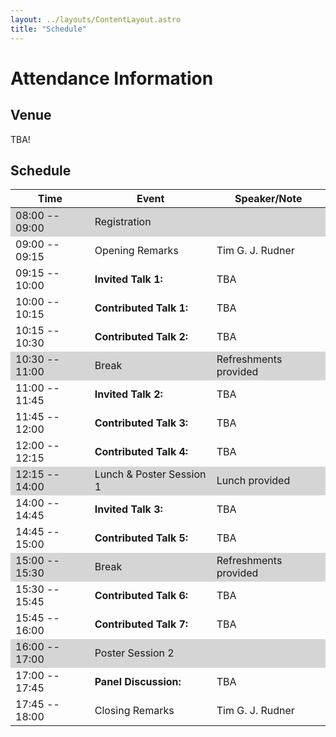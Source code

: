 ```yaml
---
layout: ../layouts/ContentLayout.astro
title: "Schedule"
---
```


# Attendance Information

## Venue

TBA!

## Schedule

<style>
  .colorized tbody tr:nth-child(1),
  .colorized tr:nth-child(6),
  .colorized tr:nth-child(10),
  .colorized tr:nth-child(13),
  .colorized tr:nth-child(16) { 
    background: #d5d5d5; 
  }

  @media (prefers-color-scheme: dark) {
    .colorized tbody tr:nth-child(1),
    .colorized tr:nth-child(6),
    .colorized tr:nth-child(10),
    .colorized tr:nth-child(13),
    .colorized tr:nth-child(16) { 
      background: #555; 
    }
  }
</style>

<div class="colorized">

| **Time**       | **Event**                | **Speaker/Note**      |
| -------------- | ------------------------ | --------------------- |
| 08:00 -- 09:00 | Registration             |                       |
| 09:00 -- 09:15 | Opening Remarks          | Tim G. J. Rudner      |
| 09:15 -- 10:00 | **Invited Talk 1:**      | TBA                   |
| 10:00 -- 10:15 | **Contributed Talk 1:**  | TBA                   |
| 10:15 -- 10:30 | **Contributed Talk 2:**  | TBA                   |
| 10:30 -- 11:00 | Break                    | Refreshments provided |
| 11:00 -- 11:45 | **Invited Talk 2:**      | TBA                   |
| 11:45 -- 12:00 | **Contributed Talk 3:**  | TBA                   |
| 12:00 -- 12:15 | **Contributed Talk 4:**  | TBA                   |
| 12:15 -- 14:00 | Lunch & Poster Session 1 | Lunch provided        |
| 14:00 -- 14:45 | **Invited Talk 3:**      | TBA                   |
| 14:45 -- 15:00 | **Contributed Talk 5:**  | TBA                   |
| 15:00 -- 15:30 | Break                    | Refreshments provided |
| 15:30 -- 15:45 | **Contributed Talk 6:**  | TBA                   |
| 15:45 -- 16:00 | **Contributed Talk 7:**  | TBA                   |
| 16:00 -- 17:00 | Poster Session 2         |                       |
| 17:00 -- 17:45 | **Panel Discussion:**    | TBA                   |
| 17:45 -- 18:00 | Closing Remarks          | Tim G. J. Rudner      |

</div>

